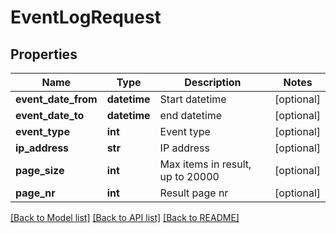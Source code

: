 # EventLogRequest

## Properties
Name | Type | Description | Notes
------------ | ------------- | ------------- | -------------
**event_date_from** | **datetime** | Start datetime | [optional] 
**event_date_to** | **datetime** | end datetime | [optional] 
**event_type** | **int** | Event type | [optional] 
**ip_address** | **str** | IP address | [optional] 
**page_size** | **int** | Max items in result, up to 20000 | [optional] 
**page_nr** | **int** | Result page nr | [optional] 

[[Back to Model list]](../README.md#documentation-for-models) [[Back to API list]](../README.md#documentation-for-api-endpoints) [[Back to README]](../README.md)


